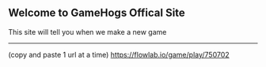 ## Welcome to GameHogs Offical Site

This site will tell you when we make a new game
________________________________________________________________________________________________________________________________________________________________________________________
(copy and paste 1 url at a time)
https://flowlab.io/game/play/750702
